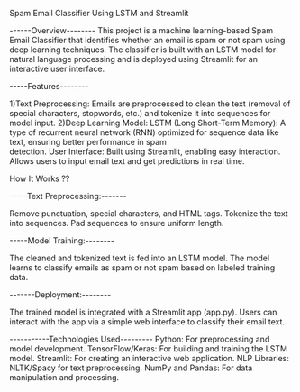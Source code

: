 Spam Email Classifier Using LSTM and Streamlit

------Overview--------
This project is a machine learning-based Spam Email Classifier that identifies whether an email is spam or not spam using deep learning techniques. The classifier is built with an LSTM model for natural language processing and is deployed using Streamlit for an interactive user interface.

-----Features--------

1)Text Preprocessing: Emails are preprocessed to clean the text (removal of special characters, stopwords, etc.) and tokenize it into sequences for model input.
2)Deep Learning Model:
      LSTM (Long Short-Term Memory): A type of recurrent neural network (RNN) optimized for sequence data like text, ensuring better performance in spam         
      detection.
      User Interface:
      Built using Streamlit, enabling easy interaction.
      Allows users to input email text and get predictions in real time.
      
How It Works ??

-----Text Preprocessing:-------

Remove punctuation, special characters, and HTML tags.
Tokenize the text into sequences.
Pad sequences to ensure uniform length.

-----Model Training:--------

The cleaned and tokenized text is fed into an LSTM model.
The model learns to classify emails as spam or not spam based on labeled training data.

-------Deployment:--------

The trained model is integrated with a Streamlit app (app.py).
Users can interact with the app via a simple web interface to classify their email text.

-----------Technologies Used---------
Python: For preprocessing and model development.
TensorFlow/Keras: For building and training the LSTM model.
Streamlit: For creating an interactive web application.
NLP Libraries: NLTK/Spacy for text preprocessing.
NumPy and Pandas: For data manipulation and processing.


